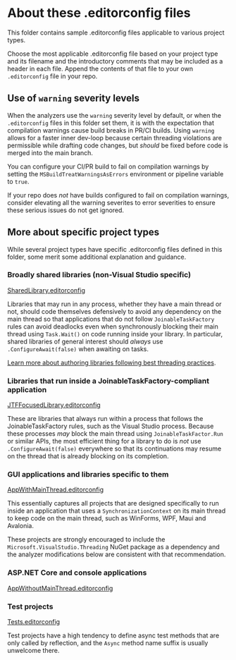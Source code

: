 # About these .editorconfig files

This folder contains sample .editorconfig files applicable to various project types.

Choose the most applicable .editorconfig file based on your project type and its filename and the introductory comments that may be included as a header in each file.
Append the contents of that file to your own `.editorconfig` file in your repo.

## Use of `warning` severity levels

When the analyzers use the `warning` severity level by default, or when the `.editorconfig` files in this folder set them, it is with the expectation that compilation warnings cause build breaks in PR/CI builds.
Using `warning` allows for a faster inner dev-loop because certain threading violations are permissible while drafting code changes, but _should_ be fixed before code is merged into the main branch.

You can configure your CI/PR build to fail on compilation warnings by setting the `MSBuildTreatWarningsAsErrors` environment or pipeline variable to `true`.

If your repo does _not_ have builds configured to fail on compilation warnings, consider elevating all the warning severites to error severities to ensure these serious issues do not get ignored.

## More about specific project types

While several project types have specific .editorconfig files defined in this folder, some merit some additional explanation and guidance.

### Broadly shared libraries (non-Visual Studio specific)

[SharedLibrary.editorconfig](SharedLibrary.editorconfig)

Libraries that may run in any process, whether they have a main thread or not, should code themselves defensively to avoid any dependency on the main thread so that applications that do not follow `JoinableTaskFactory` rules can avoid deadlocks even when synchronously blocking their main thread using `Task.Wait()` on code running inside your library.
In particular, shared libraries of general interest should _always_ use `.ConfigureAwait(false)` when awaiting on tasks.

[Learn more about authoring libraries following best threading practices](../../library_with_jtf.md).

### Libraries that run inside a JoinableTaskFactory-compliant application

[JTFFocusedLibrary.editorconfig](JTFFocusedLibrary.editorconfig)

These are libraries that always run within a process that follows the JoinableTaskFactory rules, such as the Visual Studio process.
Because these processes _may_ block the main thread using `JoinableTaskFactor.Run` or similar APIs, the most efficient thing for a library to do is _not_ use `.ConfigureAwait(false)` everywhere so that its continuations may resume on the thread that is already blocking on its completion.

### GUI applications and libraries specific to them

[AppWithMainThread.editorconfig](AppWithMainThread.editorconfig)

This essentially captures all projects that are designed specifically to run inside an application that uses a `SynchronizationContext` on its main thread to keep code on the main thread, such as WinForms, WPF, Maui and Avalonia.

These projects are strongly encouraged to include the `Microsoft.VisualStudio.Threading` NuGet package as a dependency and the analyzer modifications below are consistent with that recommendation.

### ASP.NET Core and console applications

[AppWithoutMainThread.editorconfig](AppWithoutMainThread.editorconfig)

### Test projects

[Tests.editorconfig](Tests.editorconfig)

Test projects have a high tendency to define async test methods that are only called by reflection, and the `Async` method name suffix is usually unwelcome there.
